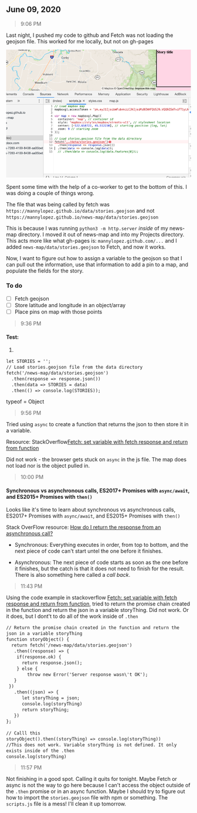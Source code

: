 ## June 09, 2020

> 9:06 PM

Last night, I pushed my code to github and Fetch was not loading the geojson file. This worked for me locally, but not on gh-pages

![2020.06.09-Incorrect-path-github-pages.png](../img/2020.06.09-Incorrect-path-github-pages.png)

Spent some time with the help of a co-worker to get to the bottom of this. I was doing a couple of things wrong. 

The file that was being called by fetch was `https://mannylopez.github.io/data/stories.geojson` and not `https://mannylopez.github.io/news-map/data/stories.geojson`

This is because I was running `python3 -m http.server` _inside_ of my news-map directory. I moved it out of news-map and into my Projects directory. This acts more like what gh-pages is: `mannylopez.github.com/...` and I added `news-map/data/stories.geojson` to Fetch, and now it works.

Now, I want to figure out how to assign a variable to the geojson so that I can pull out the information, use that information to add a pin to a map, and populate the fields for the story.

### To do
- [ ] Fetch geojson
- [ ] Store latitude and longitude in an object/array
- [ ] Place pins on map with those points

> 9:36 PM

#### Test: 

1. 
```
let STORIES = '';
// Load stories.geojson file from the data directory
fetch('/news-map/data/stories.geojson')
  .then(response => response.json())
  .then(data => STORIES = data)
  .then(() => console.log(STORIES));
```
typeof = Object

> 9:56 PM

Tried using `async` to create a function that returns the json to then store it in a variable. 

Resource: StackOverflow[Fetch: set variable with fetch response and return from function](https://stackoverflow.com/questions/38869197/fetch-set-variable-with-fetch-response-and-return-from-function)

Did not work - the browser gets stuck on `async` in the js file. The map does not load nor is the object pulled in.

> 10:00 PM

#### Synchronous vs asynchronous calls, ES2017+ Promises with `async/await`, and ES2015+ Promises with `then()`

Looks like it's time to learn about synchronous vs asynchronous calls, ES2017+ Promises with `async/await`, and ES2015+ Promises with `then()`

Stack OverFlow resource: [How do I return the response from an asynchronous call?
](https://stackoverflow.com/questions/14220321/how-do-i-return-the-response-from-an-asynchronous-call)

- Synchronous: Everything executes in order, from top to bottom, and the next piece of code can't start untel the one before it finishes.

- Asynchronous: The next piece of code starts as soon as the one before it finishes, but the catch is that it does not need to finish for the result. There is also something here called a _call back_.

> 11:43 PM

Using the code example in stackoverflow [Fetch: set variable with fetch response and return from function](https://stackoverflow.com/a/38869483), tried to return the promise chain created in the function and return the json in a variable storyThing. Did not work. Or it does, but I dont't to do all of the work inside of `.then`

```
// Return the promise chain created in the function and return the json in a variable storyThing
function storyObject() {
  return fetch('/news-map/data/stories.geojson')
   .then((response) => {
    if(response.ok) {
      return response.json();
    } else {
        throw new Error('Server response wasn\'t OK');
   }
 })
   .then((json) => {
      let storyThing = json;
      console.log(storyThing)
      return storyThing;
   })
};

// Calll this
storyObject().then((storyThing) => console.log(storyThing))
//This does not work. Variable storyThing is not defined. It only exists inside of the .then
console.log(storyThing)
```

> 11:57 PM

Not finishing in a good spot. Calling it quits for tonight. Maybe Fetch or async is not the way to go here because I can't access the object outside of the `.then` promise or in an async function. Maybe I should try to figure out how to import the `stories.geojson` file with npm or something. The `scripts.js` file is a mess! I'll clean it up tomorrow.